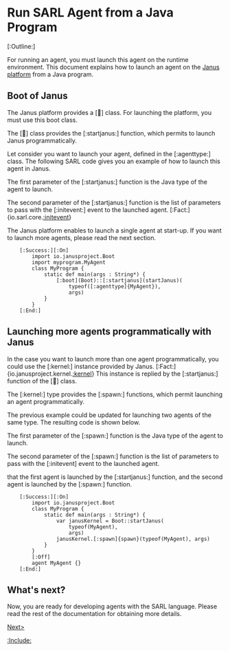 # Run SARL Agent from a Java Program

[:Outline:]

For running an agent, you must launch this agent on the runtime environment.
This document explains how to launch an agent on the
[Janus platform](http://www.janusproject.io) from a Java program.


## Boot of Janus


The Janus platform provides a [:boot:] class. For launching the platform, you must use this boot class.

The [:boot:] class provides the [:startjanus:] function, which permits to launch Janus programmatically.


Let consider you want to launch your agent, defined in the [:agenttype:] class.
The following SARL code gives you an example of how to launch this agent in Janus.

The first parameter of the [:startjanus:] function is the Java type of the agent
to launch.

The second parameter of the [:startjanus:] function is the list of parameters to
pass with the [:initevent:] event to the launched agent.
[:Fact:]{io.sarl.core.[:initevent](Initialize)}


<importantnode>The Janus platform enables to launch a single agent at start-up.
If you want to launch more agents, please read the next section.</importantnote>

		[:Success:][:On]
			import io.janusproject.Boot
			import myprogram.MyAgent
			class MyProgram {
			 	static def main(args : String*) {
					[:boot](Boot)::[:startjanus](startJanus)(
						typeof([:agenttype]{MyAgent}),
						args)
				}
			}
		[:End:]


## Launching more agents programmatically with Janus

In  the case you want to launch more than one agent programmatically,
you could use the [:kernel:] instance provided by Janus.
[:Fact:]{io.janusproject.kernel.[:kernel](Kernel)}
This instance is replied by the [:startjanus:] function of the [:boot:] class.

The [:kernel:] type provides the [:spawn:] functions, which permit launching
an agent programmatically.

The previous example could be updated for launching two agents of the same type.
The resulting code is shown below.

The first parameter of the [:spawn:] function is the Java type of the agent to launch.

The second parameter of the [:spawn:] function is the list of parameters to
pass with the [:initevent] event to the launched agent.

<important>that the first agent is launched by the [:startjanus:] function, and the 
second agent is launched by the [:spawn:] function.</important>


		[:Success:][:On]
			import io.janusproject.Boot
			class MyProgram {
				static def main(args : String*) {
					var janusKernel = Boot::startJanus(
						typeof(MyAgent),
						args)
					janusKernel.[:spawn]{spawn}(typeof(MyAgent), args)
				}
			}
			[:Off]
			agent MyAgent {}
		[:End:]


## What's next?

Now, you are ready for developing agents with the SARL language.
Please read the rest of the documentation for obtaining more details.

[Next>](../index.md)


[:Include:](../legal.inc)

